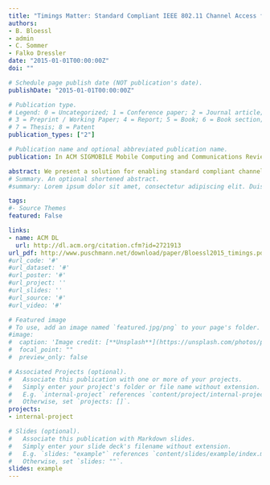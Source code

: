 ```yaml
---
title: "Timings Matter: Standard Compliant IEEE 802.11 Channel Access for a Fully Software-based SDR Architecture"
authors:
- B. Bloessl
- admin
- C. Sommer
- Falko Dressler
date: "2015-01-01T00:00:00Z"
doi: ""

# Schedule page publish date (NOT publication's date).
publishDate: "2015-01-01T00:00:00Z"

# Publication type.
# Legend: 0 = Uncategorized; 1 = Conference paper; 2 = Journal article;
# 3 = Preprint / Working Paper; 4 = Report; 5 = Book; 6 = Book section;
# 7 = Thesis; 8 = Patent
publication_types: ["2"]

# Publication name and optional abbreviated publication name.
publication: In ACM SIGMOBILE Mobile Computing and Communications Review (M2CR)

abstract: We present a solution for enabling standard compliant channel access for a fully softwarebased Software Defined Radio (SDR) architecture. With the availability of a GNU Radio implementation of an Orthogonal Frequency Division Multiplexing (OFDM) transceiver, there is substantial demand for standard compliant channel access. It has been shown that implementation of CSMA on a host PC is infeasible due to system-inherent delays. The common approach is to fully implement the protocol stack on the FPGA, which makes further updates or modifications to the protocols a complex and time consuming task. We take another approach and investigate the feasibility of a fully software-based solution and show that standard compliant broadcast transmissions are possible with marginal modifications of the FPGA. We envision the use of our system for example in the vehicular networking domain, where broadcast is the main communication paradigm. We show that our SDR solution exactly complies with the IEEE 802.11 Distributed Coordination Function (DCF) as well as Enhanced Distributed Channel Access (EDCA) timings. We were even able to identify shortcomings of commercial systems and prototypes. 
# Summary. An optional shortened abstract.
#summary: Lorem ipsum dolor sit amet, consectetur adipiscing elit. Duis posuere tellus ac convallis placerat. Proin tincidunt magna sed ex sollicitudin condimentum.

tags:
#- Source Themes
featured: False

links:
- name: ACM DL
  url: http://dl.acm.org/citation.cfm?id=2721913
url_pdf: http://www.puschmann.net/download/paper/Bloessl2015_timings.pdf
#url_code: '#'
#url_dataset: '#'
#url_poster: '#'
#url_project: ''
#url_slides: ''
#url_source: '#'
#url_video: '#'

# Featured image
# To use, add an image named `featured.jpg/png` to your page's folder. 
#image:
#  caption: 'Image credit: [**Unsplash**](https://unsplash.com/photos/pLCdAaMFLTE)'
#  focal_point: ""
#  preview_only: false

# Associated Projects (optional).
#   Associate this publication with one or more of your projects.
#   Simply enter your project's folder or file name without extension.
#   E.g. `internal-project` references `content/project/internal-project/index.md`.
#   Otherwise, set `projects: []`.
projects:
- internal-project

# Slides (optional).
#   Associate this publication with Markdown slides.
#   Simply enter your slide deck's filename without extension.
#   E.g. `slides: "example"` references `content/slides/example/index.md`.
#   Otherwise, set `slides: ""`.
slides: example
---
```

